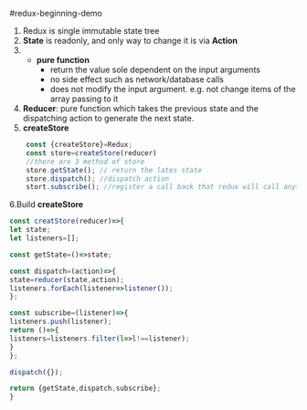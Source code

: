 #redux-beginning-demo


1. Redux is single immutable state tree
2. **State** is readonly, and only way to change it is via **Action**
3. - **pure function**
     - return the value sole dependent on the input arguments
     - no side effect such as network/database calls
     - does not modify the input argument. e.g. not change items of the array passing to it
4. **Reducer**: pure function which takes the previous state and the dispatching action to generate the next state. 
5. **createStore**
```javascript
    const {createStore}=Redux;
    const store=createStore(reducer)
    //there are 3 method of store
    store.getState(); // return the lates state 
    store.dispatch(); //dispatch action
    stort.subscribe(); //register a call back that redux will call anytime an action has been dispatched
```
6.Build **createStore**
```javascript
const creatStore(reducer)=>{
let state;
let listeners=[];

const getState=()=>state;

const dispatch=(action)=>{
state=reducer(state,action);
listeners.forEach(listener=>listener());
};

const subscribe=(listener)=>{
listeners.push(listener);
return ()=>{
listeners=listeners.filter(l=>l!==listener);
}
};

dispatch({});

return {getState,dispatch,subscribe};
}
```